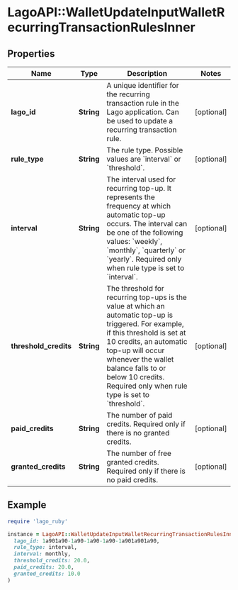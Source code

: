 # LagoAPI::WalletUpdateInputWalletRecurringTransactionRulesInner

## Properties

| Name | Type | Description | Notes |
| ---- | ---- | ----------- | ----- |
| **lago_id** | **String** | A unique identifier for the recurring transaction rule in the Lago application. Can be used to update a recurring transaction rule. | [optional] |
| **rule_type** | **String** | The rule type. Possible values are &#x60;interval&#x60; or &#x60;threshold&#x60;. | [optional] |
| **interval** | **String** | The interval used for recurring top-up. It represents the frequency at which automatic top-up occurs. The interval can be one of the following values: &#x60;weekly&#x60;, &#x60;monthly&#x60;, &#x60;quarterly&#x60; or &#x60;yearly&#x60;. Required only when rule type is set to &#x60;interval&#x60;. | [optional] |
| **threshold_credits** | **String** | The threshold for recurring top-ups is the value at which an automatic top-up is triggered. For example, if this threshold is set at 10 credits, an automatic top-up will occur whenever the wallet balance falls to or below 10 credits. Required only when rule type is set to &#x60;threshold&#x60;. | [optional] |
| **paid_credits** | **String** | The number of paid credits. Required only if there is no granted credits. | [optional] |
| **granted_credits** | **String** | The number of free granted credits. Required only if there is no paid credits. | [optional] |

## Example

```ruby
require 'lago_ruby'

instance = LagoAPI::WalletUpdateInputWalletRecurringTransactionRulesInner.new(
  lago_id: 1a901a90-1a90-1a90-1a90-1a901a901a90,
  rule_type: interval,
  interval: monthly,
  threshold_credits: 20.0,
  paid_credits: 20.0,
  granted_credits: 10.0
)
```

